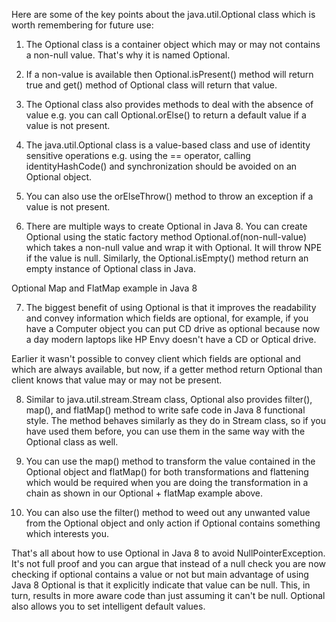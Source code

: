 Here are some of the key points about the java.util.Optional class which is worth remembering for future use:

1) The Optional class is a container object which may or may not contains a non-null value.  That's why it is named Optional.

2) If a non-value is available then Optional.isPresent() method will return true and get() method of Optional class will return that value.

3) The Optional class also provides methods to deal with the absence of value e.g. you can call Optional.orElse() to return a default value if a value is not present.

4) The java.util.Optional class is a value-based class and use of identity sensitive operations e.g. using the == operator, calling identityHashCode() and synchronization should be avoided on an Optional object.

5) You can also use the orElseThrow() method to throw an exception if a value is not present.

6) There are multiple ways to create Optional in Java 8. You can create Optional using the static factory method Optional.of(non-null-value) which takes a non-null value and wrap it with Optional. It will throw NPE if the value is null. Similarly, the Optional.isEmpty() method return an empty instance of Optional class in Java.

Optional Map and FlatMap example in Java 8


7) The biggest benefit of using Optional is that it improves the readability and convey information which fields are optional, for example, if you have a Computer object you can put CD drive as optional because now a day modern laptops like HP Envy doesn't have a CD or Optical drive.

Earlier it wasn't possible to convey client which fields are optional and which are always available, but now, if a getter method return Optional than client knows that value may or may not be present.

8) Similar to java.util.stream.Stream class, Optional also provides filter(), map(), and flatMap() method to write safe code in Java 8 functional style. The method behaves similarly as they do in Stream class, so if you have used them before, you can use them in the same way with the Optional class as well.

9) You can use the map() method to transform the value contained in the Optional object and flatMap() for both transformations and flattening which would be required when you are doing the transformation in a chain as shown in our Optional + flatMap example above.

10) You can also use the filter() method to weed out any unwanted value from the Optional object and only action if Optional contains something which interests you.


That's all about how to use Optional in Java 8 to avoid NullPointerException. It's not full proof and you can argue that instead of a null check you are now checking if optional contains a value or not but main advantage of using Java 8 Optional is that it explicitly indicate that value can be null. This, in turn, results in more aware code than just assuming it can't be null. Optional also allows you to set intelligent default values.